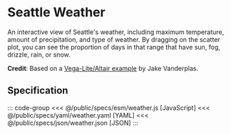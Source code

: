 <script setup>
  import { coordinator } from '@uwdata/vgplot';
  coordinator().clear();
</script>

# Seattle Weather

An interactive view of Seattle's weather, including maximum temperature, amount of precipitation, and type of weather. By dragging on the scatter plot, you can see the proportion of days in that range that have sun, fog, drizzle, rain, or snow.

<Example spec="/specs/yaml/weather.yaml" />

**Credit**: Based on a [Vega-Lite/Altair example](https://vega.github.io/vega-lite/examples/interactive_seattle_weather.html) by Jake Vanderplas.

## Specification

::: code-group
<<< @/public/specs/esm/weather.js [JavaScript]
<<< @/public/specs/yaml/weather.yaml [YAML]
<<< @/public/specs/json/weather.json [JSON]
:::
